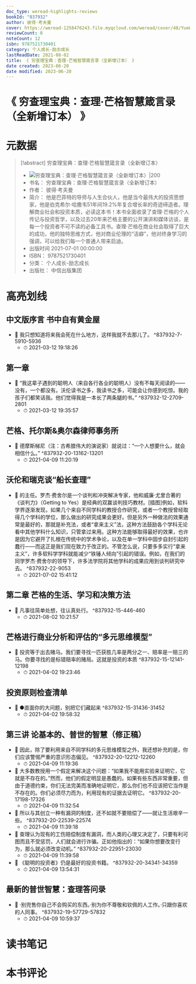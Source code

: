 ```yaml
---
doc_type: weread-highlights-reviews
bookId: "837932"
author: 彼得·考夫曼
cover: https://weread-1258476243.file.myqcloud.com/weread/cover/48/YueWen_837932/t7_YueWen_837932.jpg
reviewCount: 0
noteCount: 12
isbn: 9787521730401
category: 个人成长-励志成长
lastReadDate: 2021-08-02
title: 《 穷查理宝典：查理·芒格智慧箴言录（全新增订本） 》
date created: 2023-06-20
date modified: 2023-06-20
---
```


# 《 穷查理宝典：查理·芒格智慧箴言录（全新增订本） 》

# 元数据

> [!abstract] 穷查理宝典：查理·芒格智慧箴言录（全新增订本）
> - ![ 穷查理宝典：查理·芒格智慧箴言录（全新增订本）|200](https://weread-1258476243.file.myqcloud.com/weread/cover/48/YueWen_837932/t7_YueWen_837932.jpg)
> - 书名： 穷查理宝典：查理·芒格智慧箴言录（全新增订本）
> - 作者： 彼得·考夫曼
> - 简介： 他是巴菲特的导师与人生合伙人，他是当今最伟大的投资思想家，他是伯克希尔·哈撒韦51年间19.2%年复合增长率的奇迹缔造者。理解商业社会和投资本质，必读这本书！本书全面收录了查理·芒格的个人传记与投资哲学，以及过去20年来芒格主要的公开演讲和媒体访谈，是每一个投资者不可不读的必备工具书。查理·芒格在商业社会取得了巨大的成功，他的独特思维方式，他对商业伦理的“洁癖”，他对终身学习的强调，可以给我们每一个普通人带来启迪。
> - 出版时间 2021-07-01 00:00:00
> - ISBN： 9787521730401
> - 分类： 个人成长-励志成长
> - 出版社： 中信出版集团

# 高亮划线

## 中文版序言 书中自有黄金屋

- 📌 我只想知道将来我会死在什么地方，这样我就不去那儿了。 ^837932-7-5910-5936
    - ⏱ 2021-03-12 19:18:26

## 第一章

- 📌 “我这辈子遇到的聪明人（来自各行各业的聪明人）没有不每天阅读的——没有，一个都没有。沃伦读书之多，我读书之多，可能会让你感到吃惊。我的孩子们都笑话我。他们觉得我是一本长了两条腿的书。” ^837932-12-2709-2801
    - ⏱ 2021-03-12 19:35:57

## 芒格、托尔斯&奥尔森律师事务所

- 📌 德摩斯梯尼（注：古希腊伟大的演说家）就说过：“一个人想要什么，就会相信什么。” ^837932-20-13162-13201
    - ⏱ 2021-04-09 11:20:19

## 沃伦和瑞克谈“船长查理”

- 📌 的主任。罗杰·费舍尔是一个谈判和冲突解决专家，他和威廉·尤里合著的《谈判力》（Getting to Yes）是经典的双赢谈判技巧教材。[插图]例如，软科学界逐渐发现，如果几个来自不同学科的教授合作研究，或者一个教授曾经取得几个学科的学位，那么做出的研究成果会更好。但是另外一种做法的效果通常是最好的，那就是补充法，或者“拿来主义”法，这种方法鼓励各个学科无论看中其他学科什么知识，只管拿过来用。这种方法能够取得最好的效果，也许是因为它避开了扎根在传统中的学术争论，以及在单一学科中固步自封引起的蠢行——而这正是我们现在致力于改正的。不管怎么说，只要多多实行“拿来主义”，许多软科学学科就能减少“铁锤人倾向”引起的错误。例如，在我们的同学罗杰·费舍尔的领导下，许多法学院将其他学科的成果应用到谈判研究中去。 ^837932-22-9053
    - ⏱ 2021-07-02 15:41:12

## 第二章 芒格的生活、学习和决策方法

- 📌 凡事往简单处想，往认真处行。 ^837932-15-446-460
    - ⏱ 2021-08-02 10:21:57

## 芒格进行商业分析和评估的“多元思维模型”

- 📌 投资等于出去赌马。我们要寻找一匹获胜几率是两分之一、赔率是一赔三的马。你要寻找的是标错赔率的赌局。这就是投资的本质 ^837932-15-12141-12198
    - ⏱ 2021-04-02 19:23:46

## 投资原则检查清单

- 📌 ●直面你的大问题，别把它们藏起来 ^837932-15-31436-31452
    - ⏱ 2021-04-02 19:58:32

## 第三讲 论基本的、普世的智慧（修正稿）

- 📌 因此，除了要利用来自不同学科的多元思维模型之外，我还想补充的是，你们应该警惕严重的意识形态偏见。 ^837932-20-12212-12260
    - ⏱ 2021-04-09 11:19:36
- 📌 大多数教授用一个假定来解决这个问题：“如果我不能用实验来证明它，它就是不存在的。”然而，他们的假定明显是愚蠢的。如果有些东西非常重要，但由于道德约束，你们无法完美而准确地证明它，那么你们也不应该把它当作是不存在的。你们必须尽力而为，利用现有的证据去证明它。 ^837932-20-17198-17326
    - ⏱ 2021-04-09 11:32:54
- 📌 所以与其创立一种有漏洞的制度，还不如就不要赔偿了——就让生活艰辛一些。 ^837932-20-22539-22574
    - ⏱ 2021-04-09 11:39:18
- 📌 查理认为现有的工伤赔偿制度有漏洞，而人类的心理又决定了，只要有利可图而且不受惩罚，人们就会进行诈骗。正如他指出的：“如果你想要改变行为，那么就必须改变动机。” ^837932-20-22951-23030
    - ⏱ 2021-04-09 11:39:58
- 📌 《聪明的投资者》仍是最好的投资书籍。 ^837932-20-34341-34359
    - ⏱ 2021-04-09 13:54:31

## 最新的普世智慧：查理答问录

- 📌 ·别兜售你自己不会购买的东西。·别为你不尊敬和钦佩的人工作。·只跟你喜欢的人同事。 ^837932-19-57729-57832
    - ⏱ 2021-04-09 10:59:37

# 读书笔记

# 本书评论
